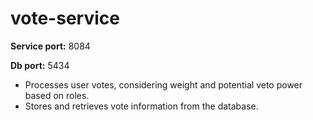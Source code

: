 # vote-service

**Service port:** 8084

**Db port:** 5434

* Processes user votes, considering weight and potential veto power based on roles.
* Stores and retrieves vote information from the database.

